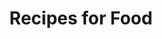 ---
title: Recipes for Food
ongoing: true
years: 2019–present
links:
  - www: https://recipesforfood.net/
  - submit a recipe: https://forms.gle/1DU4225UPuNekYWd8
description: with nazli, we created a quasi-digital/print cookbook featuring recipes by designers. we wanted to convey the slow browsing of a cookbook, while still maintaining the democratic reach of digital. feel free to submit a recipe!
---